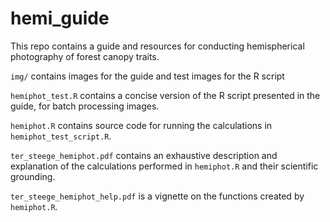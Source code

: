 # hemi_guide

This repo contains a guide and resources for conducting hemispherical photography of forest canopy traits.

`img/` contains images for the guide and test images for the R script

`hemiphot_test.R` contains a concise version of the R script presented in the guide, for batch processing images.

`hemiphot.R` contains source code for running the calculations in `hemiphot_test_script.R`.

`ter_steege_hemiphot.pdf` contains an exhaustive description and explanation of the calculations performed in `hemiphot.R` and their scientific grounding.

`ter_steege_hemiphot_help.pdf` is a vignette on the functions created by `hemiphot.R`.
